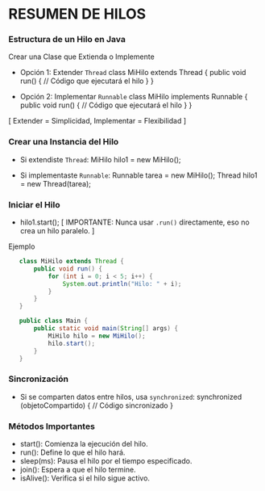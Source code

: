 # RESUMEN DE HILOS

### Estructura de un Hilo en Java

Crear una Clase que Extienda o Implemente
   - Opción 1: Extender `Thread`
       class MiHilo extends Thread {
           public void run() {
               // Código que ejecutará el hilo
           }
       }

   - Opción 2: Implementar `Runnable`
       class MiHilo implements Runnable {
           public void run() {
               // Código que ejecutará el hilo
           }
       }
   
   [ Extender = Simplicidad, Implementar = Flexibilidad ]

### Crear una Instancia del Hilo
   - Si extendiste `Thread`:
       MiHilo hilo1 = new MiHilo();

   - Si implementaste `Runnable`:
       Runnable tarea = new MiHilo();
       Thread hilo1 = new Thread(tarea);

### Iniciar el Hilo
   - hilo1.start();
       [ IMPORTANTE: Nunca usar `.run()` directamente, 
         eso no crea un hilo paralelo. ]


Ejemplo
```java
   class MiHilo extends Thread {
       public void run() {
           for (int i = 0; i < 5; i++) {
               System.out.println("Hilo: " + i);
           }
       }
   }

   public class Main {
       public static void main(String[] args) {
           MiHilo hilo = new MiHilo();
           hilo.start();
       }
   }
```

### Sincronización
   - Si se comparten datos entre hilos, usa `synchronized`:
       synchronized (objetoCompartido) {
           // Código sincronizado
       }

### Métodos Importantes
   - start(): Comienza la ejecución del hilo.
   - run(): Define lo que el hilo hará.
   - sleep(ms): Pausa el hilo por el tiempo especificado.
   - join(): Espera a que el hilo termine.
   - isAlive(): Verifica si el hilo sigue activo.

